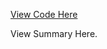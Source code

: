 [View Code Here](https://github.com/jakehanson/jakehanson.github.io/blob/master/Portfolio/AB%20Testing%20With%20Bayesian%20Posteriors/Bayesian%20Confidence%20Intervals%20-%20Portfolio.ipynb)

View Summary Here.
